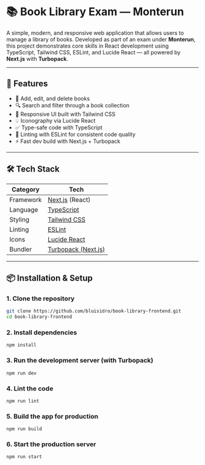 # 📚 Book Library Exam — Monterun

A simple, modern, and responsive web application that allows users to manage a library of books. Developed as part of an exam under **Monterun**, this project demonstrates core skills in React development using TypeScript, Tailwind CSS, ESLint, and Lucide React — all powered by **Next.js** with **Turbopack**.

---

## 🚀 Features

- 📖 Add, edit, and delete books
- 🔍 Search and filter through a book collection
- 🎨 Responsive UI built with Tailwind CSS
- 💡 Iconography via Lucide React
- ✅ Type-safe code with TypeScript
- 🧹 Linting with ESLint for consistent code quality
- ⚡ Fast dev build with Next.js + Turbopack

---

## 🛠️ Tech Stack

| Category   | Tech                          |
|------------|-------------------------------|
| Framework  | [Next.js](https://nextjs.org/) (React) |
| Language   | [TypeScript](https://www.typescriptlang.org/) |
| Styling    | [Tailwind CSS](https://tailwindcss.com/) |
| Linting    | [ESLint](https://eslint.org/) |
| Icons      | [Lucide React](https://lucide.dev/) |
| Bundler    | [Turbopack (Next.js)](https://turbo.build/pack) |

---

## 📦 Installation & Setup

### 1. Clone the repository

```bash
git clone https://github.com/bluisidro/book-library-frontend.git
cd book-library-frontend
```

### 2. Install dependencies

```
npm install
```

### 3. Run the development server (with Turbopack)

```
npm run dev
```

### 4. Lint the code

```
npm run lint
```

### 5. Build the app for production

```
npm run build
```

### 6. Start the production server

```
npm run start
```

